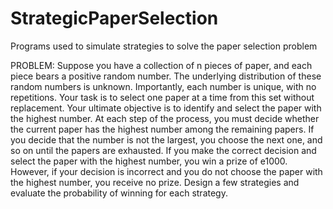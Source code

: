 # StrategicPaperSelection
Programs used to simulate strategies to solve the paper selection problem

PROBLEM: 
Suppose you have a collection of n pieces of paper, and each piece bears a positive random number. The underlying distribution of these random numbers is unknown. Importantly, each number is unique, with no repetitions. Your task is to select one paper at a time from this set without replacement. Your ultimate objective is to identify and select the paper with the
highest number.
At each step of the process, you must decide whether the current paper has the highest number among the remaining papers. If you decide that the number is not the largest, you choose the next one, and so on until the papers are exhausted. If you make the correct decision and select the paper with the highest number, you win a prize of e1000. However, if your decision is incorrect and you do not choose the paper with the highest number, you receive no prize.
Design a few strategies and evaluate the probability of winning for each strategy.
